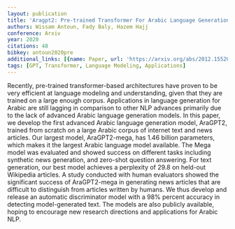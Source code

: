 ```yaml
---
layout: publication
title: 'Aragpt2: Pre-trained Transformer For Arabic Language Generation'
authors: Wissam Antoun, Fady Baly, Hazem Hajj
conference: Arxiv
year: 2020
citations: 48
bibkey: antoun2020pre
additional_links: [{name: Paper, url: 'https://arxiv.org/abs/2012.15520'}]
tags: [GPT, Transformer, Language Modeling, Applications]
---
```

Recently, pre-trained transformer-based architectures have proven to be very
efficient at language modeling and understanding, given that they are trained
on a large enough corpus. Applications in language generation for Arabic are
still lagging in comparison to other NLP advances primarily due to the lack of
advanced Arabic language generation models. In this paper, we develop the first
advanced Arabic language generation model, AraGPT2, trained from scratch on a
large Arabic corpus of internet text and news articles. Our largest model,
AraGPT2-mega, has 1.46 billion parameters, which makes it the largest Arabic
language model available. The Mega model was evaluated and showed success on
different tasks including synthetic news generation, and zero-shot question
answering. For text generation, our best model achieves a perplexity of 29.8 on
held-out Wikipedia articles. A study conducted with human evaluators showed the
significant success of AraGPT2-mega in generating news articles that are
difficult to distinguish from articles written by humans. We thus develop and
release an automatic discriminator model with a 98% percent accuracy in
detecting model-generated text. The models are also publicly available, hoping
to encourage new research directions and applications for Arabic NLP.